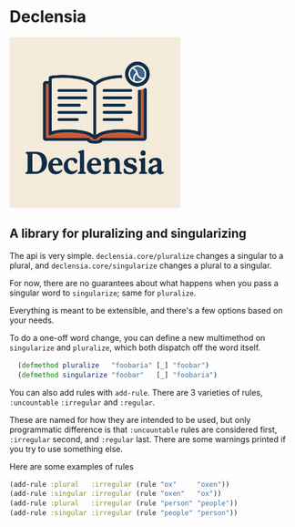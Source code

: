 # Declensia

<img src="./logo.png" width="300">

## A library for pluralizing and singularizing

The api is very simple. `declensia.core/pluralize` changes a singular to a
plural, and `declensia.core/singularize` changes a plural to a singular.




For now, there are no guarantees about what happens when you pass a singular word to `singularize`; same for `pluralize`.

Everything is meant to be extensible, and there's a few options based on your needs. 

To do a one-off word change, you can define a new multimethod on `singularize` and `pluralize`, which both dispatch off the word itself. 

```clj
  (defmethod pluralize   "foobaria" [_] "foobar")
  (defmethod singularize "foobar"   [_] "foobaria")
```

You can also add rules with `add-rule`.  There are 3 varieties of rules, `:uncountable` `:irregular` and `:regular`.

These are named for how they are intended to be used, but only programmatic
difference is that `:uncountable` rules are considered first, `:irregular`
second, and `:regular` last. There are some warnings printed if you try to use
something else.

Here are some examples of rules 

```clj
(add-rule :plural   :irregular (rule "ox"     "oxen"))
(add-rule :singular :irregular (rule "oxen"   "ox"))
(add-rule :plural   :irregular (rule "person" "people"))
(add-rule :singular :irregular (rule "people" "person"))
```

